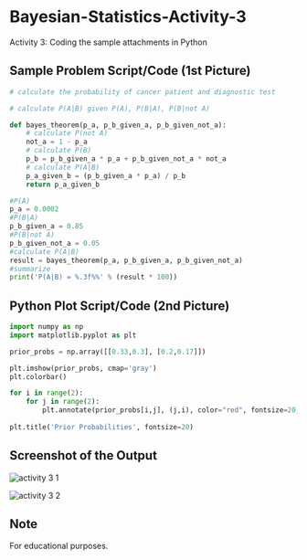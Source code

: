 # Bayesian-Statistics-Activity-3
Activity 3: Coding the sample attachments in Python

## Sample Problem Script/Code (1st Picture)

```python
# calculate the probability of cancer patient and diagnostic test

# calculate P(A|B) given P(A), P(B|A), P(B|not A)

def bayes_theorem(p_a, p_b_given_a, p_b_given_not_a):
    # calculate P(not A)
    not_a = 1 - p_a
    # calculate P(B)
    p_b = p_b_given_a * p_a + p_b_given_not_a * not_a
    # calculate P(A|B)
    p_a_given_b = (p_b_given_a * p_a) / p_b
    return p_a_given_b

#P(A)
p_a = 0.0002
#P(B|A)
p_b_given_a = 0.85
#P(B|not A)
p_b_given_not_a = 0.05
#calculate P(A|B)
result = bayes_theorem(p_a, p_b_given_a, p_b_given_not_a)
#summarize
print('P(A|B) = %.3f%%' % (result * 100))
```

## Python Plot Script/Code (2nd Picture)

```python
import numpy as np
import matplotlib.pyplot as plt

prior_probs = np.array([[0.33,0.3], [0.2,0.17]])

plt.imshow(prior_probs, cmap='gray')
plt.colorbar()

for i in range(2):
    for j in range(2):
        plt.annotate(prior_probs[i,j], (j,i), color="red", fontsize=20, fontweight='bold', ha='center', va='center')
        
plt.title('Prior Probabilities', fontsize=20)   
```

## Screenshot of the Output

![activity 3 1](https://github.com/mariachrislenereis/Bayesian-Statistics-Activity-3/assets/168893458/0c994ccd-7d43-4eb0-bcae-567c6bde2c23)


![activity 3 2](https://github.com/mariachrislenereis/Bayesian-Statistics-Activity-3/assets/168893458/a0bb4a6a-2308-4eb9-826f-cd80ecc83c3f)

## Note

For educational purposes.
